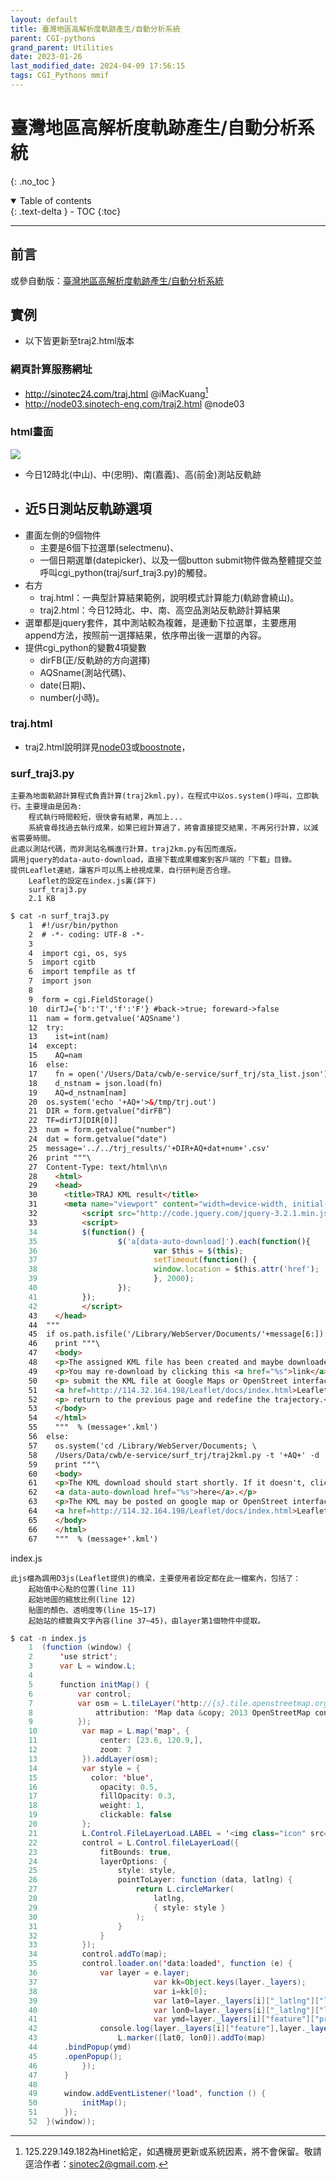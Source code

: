 ```yaml
---
layout: default
title: 臺灣地區高解析度軌跡產生/自動分析系統
parent: CGI-pythons
grand_parent: Utilities
date: 2023-01-26
last_modified_date: 2024-04-09 17:56:15
tags: CGI_Pythons mmif
---
```


# 臺灣地區高解析度軌跡產生/自動分析系統

{: .no_toc }

<details open markdown="block">
  <summary>
    Table of contents
  </summary>
  {: .text-delta }
- TOC
{:toc}
</details>

---

## 前言

或參自動版：[臺灣地區高解析度軌跡產生/自動分析系統](surf_trajLL2.md)

## 實例

- 以下皆更新至traj2.html版本

### 網頁計算服務網址

- http://sinotec24.com/traj.html @iMacKuang[^9]
- http://node03.sinotech-eng.com/traj2.html @node03

### html畫面

![](../../attachments/2024-04-10-11-19-22.png)

- 今日12時北(中山)、中(忠明)、南(嘉義)、高(前金)測站反軌跡
- 近5日測站反軌跡選項
  - 
- 畫面左側的9個物件
  - 主要是6個下拉選單(selectmenu)、
  - 一個日期選單(datepicker)、以及一個button submit物件做為整體提交並呼叫cgi_python(traj/surf_traj3.py)的觸發。
- 右方
  - traj.html：一典型計算結果範例，說明模式計算能力(軌跡會繞山)。
  - traj2.html：今日12時北、中、南、高空品測站反軌跡計算結果
- 選單都是jquery套件，其中測站較為複雜，是連動下拉選單，主要應用append方法，按照前一選擇結果，依序帶出後一選單的內容。
- 提供cgi_python的變數4項變數
  - dirFB(正/反軌跡的方向選擇)
  - AQSname(測站代碼)、
  - date(日期)、
  - number(小時)。


### traj.html

- traj2.html說明詳見[node03](https://node03.sinotech-eng.com/traj2.html_程式說明.html)或[boostnote](https://boostnote.io/shared/05cd78db-c218-49dc-8864-46c8e77fd2c6)，

### surf_traj3.py

    主要為地面軌跡計算程式負責計算(traj2kml.py)，在程式中以os.system()呼叫，立即執行。主要理由是因為:
        程式執行時間較短，很快會有結果，再加上...
        系統會尋找過去執行成果，如果已經計算過了，將會直接提交結果，不再另行計算，以減省需要時間。
    此處以測站代碼，而非測站名稱進行計算，traj2km.py有因而進版。
    調用jquery的data-auto-download，直接下載成果檔案到客戶端的「下載」目錄。
    提供Leaflet連結，讓客戶可以馬上檢視成果，自行研判是否合理。
        Leaflet的設定在index.js裏(詳下)
        surf_traj3.py
        2.1 KB

```html
$ cat -n surf_traj3.py
    1  #!/usr/bin/python
    2  # -*- coding: UTF-8 -*-
    3
    4  import cgi, os, sys
    5  import cgitb
    6  import tempfile as tf
    7  import json
    8
    9  form = cgi.FieldStorage()
    10  dirTJ={'b':'T','f':'F'} #back->true; foreward->false
    11  nam = form.getvalue('AQSname')
    12  try:
    13    ist=int(nam)
    14  except:
    15    AQ=nam
    16  else:
    17    fn = open('/Users/Data/cwb/e-service/surf_trj/sta_list.json')
    18    d_nstnam = json.load(fn)
    19    AQ=d_nstnam[nam]
    20  os.system('echo '+AQ+'>&/tmp/trj.out')
    21  DIR = form.getvalue("dirFB")
    22  TF=dirTJ[DIR[0]]
    23  num = form.getvalue("number")
    24  dat = form.getvalue("date")
    25  message='../../trj_results/'+DIR+AQ+dat+num+'.csv'
    26  print """\
    27  Content-Type: text/html\n\n
    28    <html>
    29    <head>
    30      <title>TRAJ KML result</title>
    31      <meta name="viewport" content="width=device-width, initial-scale=1">
    32          <script src="http://code.jquery.com/jquery-3.2.1.min.js"></script>
    33          <script>
    34          $(function() {
    35                  $('a[data-auto-download]').each(function(){
    36                          var $this = $(this);
    37                          setTimeout(function() {
    38                          window.location = $this.attr('href');
    39                          }, 2000);
    40                  });
    41          });
    42          </script>
    43    </head>
    44  """
    45  if os.path.isfile('/Library/WebServer/Documents/'+message[6:]):
    46    print """\
    47    <body>
    48    <p>The assigned KML file has been created and maybe downloaded in your Downloads directory.</p>
    49    <p>You may re-download by clicking this <a href="%s">link</a>, or...</p>
    50    <p> submit the KML file at Google Maps or OpenStreet interface at the
    51    <a href=http://114.32.164.198/Leaflet/docs/index.html>Leaflet</a>.</p>
    52    <p> return to the previous page and redefine the trajectory.</p>
    53    </body>
    54    </html>
    55    """  % (message+'.kml')
    56  else:
    57    os.system('cd /Library/WebServer/Documents; \
    58    /Users/Data/cwb/e-service/surf_trj/traj2kml.py -t '+AQ+' -d '+dat+num+' -b '+TF+ '>>/tmp/trj.out')
    59    print """\
    60    <body>
    61    <p>The KML download should start shortly. If it doesn't, click
    62    <a data-auto-download href="%s">here</a>.</p>
    63    <p>The KML may be posted on google map or OpenStreet interface:
    64    <a href=http://114.32.164.198/Leaflet/docs/index.html>Leaflet</a>.</p>
    65    </body>
    66    </html>
    67    """  % (message+'.kml')
```

index.js

    此js檔為調用D3js(Leaflet提供)的橋梁，主要使用者設定都在此一檔案內，包括了：
        起始值中心點的位置(line 11)
        起始地圖的縮放比例(line 12)
        貼圖的顏色、透明度等(line 15~17)
        起始站的標籤與文字內容(line 37~45)，由layer第1個物件中提取。

```java
$ cat -n index.js 
    1  (function (window) { 
    2      'use strict'; 
    3      var L = window.L; 
    4 
    5      function initMap() { 
    6          var control; 
    7          var osm = L.tileLayer('http://{s}.tile.openstreetmap.org/{z}/{x}/{y}.png', { 
    8              attribution: 'Map data &copy; 2013 OpenStreetMap contributors' 
    9          }); 
    10          var map = L.map('map', { 
    11              center: [23.6, 120.9,], 
    12              zoom: 7 
    13          }).addLayer(osm); 
    14          var style = { 
    15            color: 'blue', 
    16              opacity: 0.5, 
    17              fillOpacity: 0.3, 
    18              weight: 1, 
    19              clickable: false 
    20          }; 
    21          L.Control.FileLayerLoad.LABEL = '<img class="icon" src="https://upload.wikimedia.org/wikipedia/commons/f/fe/Gnome-folder.svg" alt="file icon"/>'; 
    22          control = L.Control.fileLayerLoad({ 
    23              fitBounds: true, 
    24              layerOptions: { 
    25                  style: style, 
    26                  pointToLayer: function (data, latlng) { 
    27                      return L.circleMarker( 
    28                          latlng, 
    29                          { style: style } 
    30                      ); 
    31                  } 
    32              } 
    33          }); 
    34          control.addTo(map); 
    35          control.loader.on('data:loaded', function (e) { 
    36              var layer = e.layer; 
    37                          var kk=Object.keys(layer._layers); 
    38                          var i=kk[0]; 
    39                          var lat0=layer._layers[i]["_latlng"]["lat"]; 
    40                          var lon0=layer._layers[i]["_latlng"]["lng"]; 
    41                          var ymd=layer._layers[i]["feature"]["properties"]["description"]; 
    42              console.log(layer._layers[i]["feature"],layer._layers[i]["_latlng"]); 
    43                  L.marker([lat0, lon0]).addTo(map) 
    44      .bindPopup(ymd) 
    45      .openPopup(); 
    46          }); 
    47      } 
    48 
    49      window.addEventListener('load', function () { 
    50          initMap(); 
    51      }); 
    52  }(window));
```

[^9]: 125.229.149.182為Hinet給定，如遇機房更新或系統因素，將不會保留。敬請逕洽作者：sinotec2@gmail.com.
